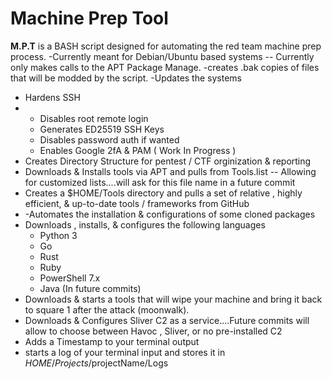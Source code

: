 # Machine Prep Tool
<b>M.P.T</b> is a BASH script designed for automating the red team machine prep process.
-Currently meant for Debian/Ubuntu based systems -- Currently only makes calls to the APT Package Manage.
-creates .bak copies of files that will be modded by the script.
-Updates the systems
- Hardens SSH
- - Disables root remote login
  - Generates ED25519 SSH Keys
  - Disables password auth if wanted
  - Enables Google 2fA & PAM ( Work In Progress )
- Creates Directory Structure for pentest / CTF orginization & reporting
- Downloads & Installs tools via APT and pulls from Tools.list -- Allowing for customized lists....will ask for this file name in a future commit
- Creates a $HOME/Tools directory and pulls a set of relative , highly efficient, & up-to-date tools / frameworks from GitHub
- -Automates the installation & configurations of some cloned packages
- Downloads , installs, & configures the following languages
  - Python 3
  - Go
  - Rust
  - Ruby
  - PowerShell 7.x
  - Java (In future commits)
-  Downloads & starts a tools that will wipe your machine and bring it back to square 1 after the attack (moonwalk).
-  Downloads & Configures Sliver C2 as a service....Future commits will allow to choose between Havoc , Sliver, or no pre-installed C2
-  Adds a Timestamp to your terminal output
-  starts a log of your terminal input and stores it in $HOME/Projects/$projectName/Logs

